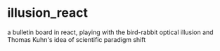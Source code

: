 # illusion_react
a bulletin board in react, playing with the bird-rabbit optical illusion and Thomas Kuhn's idea of scientific paradigm shift
